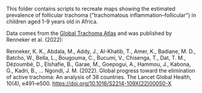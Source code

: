 This folder contains scripts to recreate maps showing the estimated prevalence of follicular trachoma ("trachomatous inflammation–follicular") in children aged 1-9 years old in Africa.

Data comes from the [Global Trachoma Atlas](https://www.trachomaatlas.org/global-trachoma-atlas) and was published by Renneker et al. (2022): 

Renneker, K. K., Abdala, M., Addy, J., Al-Khatib, T., Amer, K., Badiane, M. D., Batcho, W., Bella, L., Bougouma, C., Bucumi, V., Chisenga, T., Dat, T. M., Dézoumbé, D., Elshafie, B., Garae, M., Goepogui, A., Hammou, J., Kabona, G., Kadri, B., … Ngondi, J. M. (2022). Global progress toward the elimination of active trachoma: An analysis of 38 countries. The Lancet Global Health, 10(4), e491–e500. https://doi.org/10.1016/S2214-109X(22)00050-X
